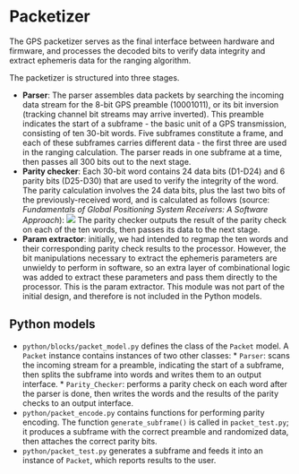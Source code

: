 # Packetizer
The GPS packetizer serves as the final interface between hardware and firmware, and processes the decoded bits to verify data integrity and extract ephemeris data for the ranging algorithm.

The packetizer is structured into three stages.

* **Parser**: The parser assembles data packets by searching the incoming data stream for the 8-bit GPS preamble (10001011), or its bit inversion (tracking channel bit streams may arrive inverted). This preamble indicates the start of a subframe - the basic unit of a GPS transmission, consisting of ten 30-bit words. Five subframes constitute a frame, and each of these subframes carries different data - the first three are used in the ranging calculation. The parser reads in one subframe at a time, then passes all 300 bits out to the next stage.
* **Parity checker**: Each 30-bit word contains 24 data bits (D1-D24) and 6 parity bits (D25-D30) that are used to verify the integrity of the word. The parity calculation involves the 24 data bits, plus the last two bits of the previously-received word, and is calculated as follows (source: *Fundamentals of Global Positioning System Receivers: A Software Approach*):
![](../../parity.png)
The parity checker outputs the result of the parity check on each of the ten words, then passes its data to the next stage.
* **Param extractor**: initially, we had intended to regmap the ten words and their corresponding parity check results to the processor. However, the bit manipulations necessary to extract the ephemeris parameters are unwieldy to perform in software, so an extra layer of combinational logic was added to extract these parameters and pass them directly to the processor. This is the param extractor. This module was not part of the initial design, and therefore is not included in the Python models.

## Python models
* `python/blocks/packet_model.py` defines the class of the `Packet` model. A `Packet` instance contains instances of two other classes:
        * `Parser`: scans the incoming stream for a preamble, indicating the start of a subframe, then splits the subframe into words and writes them to an output interface.
        * `Parity_Checker`: performs a parity check on each word after the parser is done, then writes the words and the results of the parity checks to an output interface.
* `python/packet_encode.py` contains functions for performing parity encoding. The function `generate_subframe()` is called in `packet_test.py`; it produces a subframe with the correct preamble and randomized data, then attaches the correct parity bits.
* `python/packet_test.py` generates a subframe and feeds it into an instance of `Packet`, which reports results to the user.

